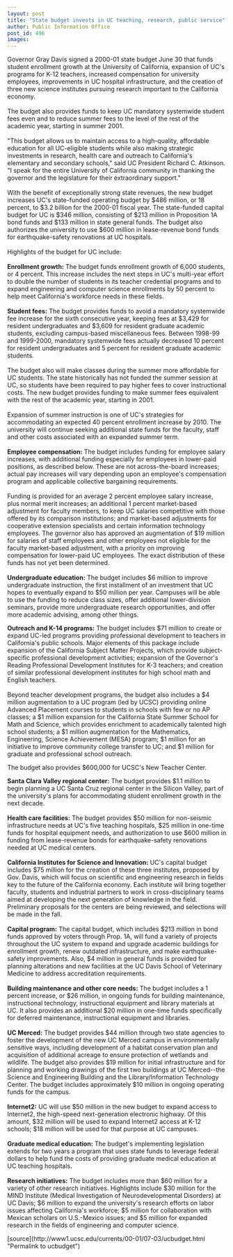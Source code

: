 ```yaml
---
layout: post
title: "State budget invests in UC teaching, research, public service"
author: Public Information Office
post_id: 496
images:
---
```


<p>
  Governor Gray Davis signed a 2000-01 state budget June 30 that funds student enrollment growth at the University of California, expansion of UC's programs for K-12 teachers, increased compensation for university employees, improvements in UC hospital infrastructure, and the creation of three new science institutes pursuing research important to the California economy.<br>
  <br>
  The budget also provides funds to keep UC mandatory systemwide student fees even and to reduce summer fees to the level of the rest of the academic year, starting in summer 2001.<br>
  <br>
  "This budget allows us to maintain access to a high-quality, affordable education for all UC-eligible students while also making strategic investments in research, health care and outreach to California's elementary and secondary schools," said UC President Richard C. Atkinson. "I speak for the entire University of California community in thanking the governor and the legislature for their extraordinary support."<br>
  <br>
  With the benefit of exceptionally strong state revenues, the new budget increases UC's state-funded operating budget by $486 million, or 18 percent, to $3.2 billion for the 2000-01 fiscal year. The state-funded capital budget for UC is $346 million, consisting of $213 million in Proposition 1A bond funds and $133 million in state general funds. The budget also authorizes the university to use $600 million in lease-revenue bond funds for earthquake-safety renovations at UC hospitals.<br>
  <br>
  Highlights of the budget for UC include:<br>
  <br>
  <b>Enrollment growth:</b> The budget funds enrollment growth of 6,000 students, or 4 percent. This increase includes the next steps in UC's multi-year effort to double the number of students in its teacher credential programs and to expand engineering and computer science enrollments by 50 percent to help meet California's workforce needs in these fields.<br>
  <br>
  <b>Student fees:</b> The budget provides funds to avoid a mandatory systemwide fee increase for the sixth consecutive year, keeping fees at $3,429 for resident undergraduates and $3,609 for resident graduate academic students, excluding campus-based miscellaneous fees. Between 1998-99 and 1999-2000, mandatory systemwide fees actually decreased 10 percent for resident undergraduates and 5 percent for resident graduate academic students.<br>
  <br>
  The budget also will make classes during the summer more affordable for UC students. The state historically has not funded the summer session at UC, so students have been required to pay higher fees to cover instructional costs. The new budget provides funding to make summer fees equivalent with the rest of the academic year, starting in 2001.<br>
  <br>
  Expansion of summer instruction is one of UC's strategies for accommodating an expected 40 percent enrollment increase by 2010. The university will continue seeking additional state funds for the faculty, staff and other costs associated with an expanded summer term.<br>
  <br>
  <b>Employee compensation:</b> The budget includes funding for employee salary increases, with additional funding especially for employees in lower-paid positions, as described below. These are not across-the-board increases; actual pay increases will vary depending upon an employee's compensation program and applicable collective bargaining requirements.<br>
  <br>
  Funding is provided for an average 2 percent employee salary increase, plus normal merit increases; an additional 1 percent market-based adjustment for faculty members, to keep UC salaries competitive with those offered by its comparison institutions; and market-based adjustments for cooperative extension specialists and certain information technology employees. The governor also has approved an augmentation of $19 million for salaries of staff employees and other employees not eligible for the faculty market-based adjustment, with a priority on improving compensation for lower-paid UC employees. The exact distribution of these funds has not yet been determined.<br>
  <br>
  <b>Undergraduate education:</b> The budget includes $6 million to improve undergraduate instruction, the first installment of an investment that UC hopes to eventually expand to $50 million per year. Campuses will be able to use the funding to reduce class sizes, offer additional lower-division seminars, provide more undergraduate research opportunities, and offer more academic advising, among other things.
</p>
<p>
  <b>Outreach and K-14 programs:</b> The budget includes $71 million to create or expand UC-led programs providing professional development to teachers in California's public schools. Major elements of this package include expansion of the California Subject Matter Projects, which provide subject-specific professional development activities; expansion of the Governor's Reading Professional Development Institutes for K-3 teachers; and creation of similar professional development institutes for high school math and English teachers.<br>
  <br>
  Beyond teacher development programs, the budget also includes a $4 million augmentation to a UC program (led by UCSC) providing online Advanced Placement courses to students in schools with few or no AP classes; a $1 million expansion for the California State Summer School for Math and Science, which provides enrichment to academically talented high school students; a $1 million augmentation for the Mathematics, Engineering, Science Achievement (MESA) program; $1 million for an initiative to improve community college transfer to UC; and $1 million for graduate and professional school outreach.
</p>
<p>
  The budget also provides $600,000 for UCSC's New Teacher Center.
</p>
<p>
  <b>Santa Clara Valley regional center:</b> The budget provides $1.1 million to begin planning a UC Santa Cruz regional center in the Silicon Valley, part of the university's plans for accommodating student enrollment growth in the next decade.<br>
  <br>
  <b>Health care facilities:</b> The budget provides $50 million for non-seismic infrastructure needs at UC's five teaching hospitals, $25 million in one-time funds for hospital equipment needs, and authorization to use $600 million in funding from lease-revenue bonds for earthquake-safety renovations needed at UC medical centers.<br>
  <br>
  <b>California Institutes for Science and Innovation:</b> UC's capital budget includes $75 million for the creation of these three institutes, proposed by Gov. Davis, which will focus on scientific and engineering research in fields key to the future of the California economy. Each institute will bring together faculty, students and industrial partners to work in cross-disciplinary teams aimed at developing the next generation of knowledge in the field. Preliminary proposals for the centers are being reviewed, and selections will be made in the fall.<br>
  <br>
  <b>Capital program:</b> The capital budget, which includes $213 million in bond funds approved by voters through Prop. 1A, will fund a variety of projects throughout the UC system to expand and upgrade academic buildings for enrollment growth, renew outdated infrastructure, and make earthquake-safety improvements. Also, $4 million in general funds is provided for planning alterations and new facilities at the UC Davis School of Veterinary Medicine to address accreditation requirements.<br>
  <br>
  <b>Building maintenance and other core needs:</b> The budget includes a 1 percent increase, or $26 million, in ongoing funds for building maintenance, instructional technology, instructional equipment and library materials at UC. It also provides an additional $20 million in one-time funds specifically for deferred maintenance, instructional equipment and libraries.<br>
  <br>
  <b>UC Merced:</b> The budget provides $44 million through two state agencies to foster the development of the new UC Merced campus in environmentally sensitive ways, including development of a habitat conservation plan and acquisition of additional acreage to ensure protection of wetlands and wildlife. The budget also provides $19 million for initial infrastructure and for planning and working drawings of the first two buildings at UC Merced--the Science and Engineering Building and the Library/Information Technology Center. The budget includes approximately $10 million in ongoing operating funds for the campus.<br>
  <br>
  <b>Internet2:</b> UC will use $50 million in the new budget to expand access to Internet2, the high-speed next-generation electronic highway. Of this amount, $32 million will be used to expand Internet2 access at K-12 schools; $18 million will be used for that purpose at UC campuses.<br>
  <br>
  <b>Graduate medical education:</b> The budget's implementing legislation extends for two years a program that uses state funds to leverage federal dollars to help fund the costs of providing graduate medical education at UC teaching hospitals.<br>
  <br>
  <b>Research initiatives:</b> The budget includes more than $60 million for a variety of other research initiatives. Highlights include $30 million for the MIND Institute (Medical Investigation of Neurodevelopmental Disorders) at UC Davis; $6 million to expand the university's research efforts on labor issues affecting California's workforce; $5 million for collaboration with Mexican scholars on U.S.-Mexico issues; and $5 million for expanded research in the fields of engineering and computer science.
</p>
<p>

</p>
[source](http://www1.ucsc.edu/currents/00-01/07-03/ucbudget.html "Permalink to ucbudget")
